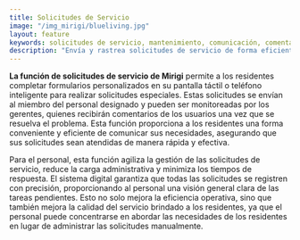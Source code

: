 ```yaml
---
title: Solicitudes de Servicio
image: "/img_mirigi/blueliving.jpg"
layout: feature
keywords: solicitudes de servicio, mantenimiento, comunicación, comentarios, eficiencia, satisfacción del residente
description: "Envía y rastrea solicitudes de servicio de forma eficiente con Mirigi."
---
```


**La función de solicitudes de servicio de Mirigi** permite a los residentes completar formularios personalizados en su pantalla táctil o teléfono inteligente para realizar solicitudes especiales. Estas solicitudes se envían al miembro del personal designado y pueden ser monitoreadas por los gerentes, quienes recibirán comentarios de los usuarios una vez que se resuelva el problema. Esta función proporciona a los residentes una forma conveniente y eficiente de comunicar sus necesidades, asegurando que sus solicitudes sean atendidas de manera rápida y efectiva.

Para el personal, esta función agiliza la gestión de las solicitudes de servicio, reduce la carga administrativa y minimiza los tiempos de respuesta. El sistema digital garantiza que todas las solicitudes se registren con precisión, proporcionando al personal una visión general clara de las tareas pendientes. Esto no solo mejora la eficiencia operativa, sino que también mejora la calidad del servicio brindado a los residentes, ya que el personal puede concentrarse en abordar las necesidades de los residentes en lugar de administrar las solicitudes manualmente.
